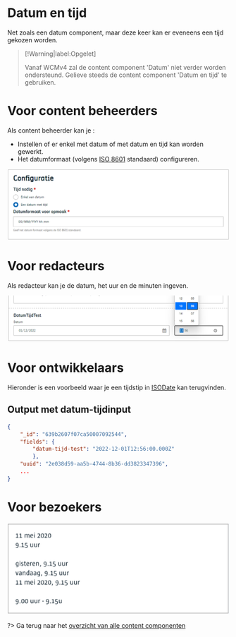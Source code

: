 # Datum en tijd
Net zoals een datum component, maar deze keer kan er eveneens een tijd gekozen worden.

> [!Warning|label:Opgelet]
>
> Vanaf WCMv4 zal de content component 'Datum' niet verder worden ondersteund. Gelieve steeds de content component 'Datum en tijd' te gebruiken. 

# Voor content beheerders
Als content beheerder kan je :
- Instellen of er enkel met datum of met datum en tijd kan worden gewerkt.
- Het datumformaat (volgens [ISO 8601](https://www.iso.org/iso-8601-date-and-time-format.html) standaard) configureren.

![Datum entijd config](../assets/datum-en-tijd-config.png)

# Voor redacteurs
Als redacteur kan je de datum, het uur en de minuten ingeven.

![Datum entijd config](../assets/datum-en-tijd-redactie.png)

# Voor ontwikkelaars
Hieronder is een voorbeeld waar je een tijdstip in [ISODate](https://www.iso.org/iso-8601-date-and-time-format.html) kan terugvinden.

## Output met datum-tijdinput

```json
{
    "_id": "639b2607f07ca50007092544",
    "fields": {
        "datum-tijd-test": "2022-12-01T12:56:00.000Z"
        },
    "uuid": "2e038d59-aa5b-4744-8b36-dd3823347396",
    ...
}
```

# Voor bezoekers
![Datum en tijd bezoeker](../assets/datum-en-tijd-bezoeker.png)


?> Ga terug naar het [overzicht van alle content componenten](/redactie/content/inrichten-cc-standaard.md)